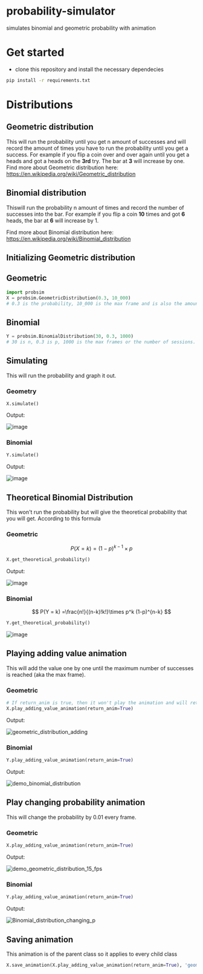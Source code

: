 # probability-simulator
simulates binomial and geometric probability with animation

# Get started
- clone this repository and install the necessary dependecies

```bash
pip install -r requirements.txt
```

# Distributions
## Geometric distribution
This will run the probability until you get n amount of successes and will record the amount of times you have to run the probability until you get a success.
For example if you flip a coin over and over again until you get a heads and got a heads on the **3rd** try. The bar at **3** will increase by one.
Find more about Geometric distribution here: https://en.wikipedia.org/wiki/Geometric_distribution 

## Binomial distribution
Thiswill run the probability n amount of times and record the number of successes into the bar.
For example if you flip a coin **10** times and got **6** heads, the bar at **6** will increase by 1.

Find more about Binomial distribution here: https://en.wikipedia.org/wiki/Binomial_distribution

## Initializing Geometric distribution
## Geometric
```python
import probsim
X = probsim.GeometricDistribution(0.3, 10_000)
# 0.3 is the probability, 10_000 is the max frame and is also the amount of successes for this simulation
```
## Binomial
```python
Y = probsim.BinomialDistribution(30, 0.3, 1000)
# 30 is n, 0.3 is p, 1000 is the max frames or the number of sessions.
```


## Simulating 
This will run the probability and graph it out.
### Geometry
```
X.simulate()
```
Output:

![image](https://github.com/k1m-ch1/probability-simulator/assets/116435978/93af9940-c8db-486d-9e5d-75ee75094b16)

### Binomial
```python
Y.simulate()
```
Output:

![image](https://github.com/k1m-ch1/probability-simulator/assets/116435978/428cded9-df5c-44f9-bd33-9300cd50fef5)


## Theoretical Binomial Distribution
This won't run the probability but will give the theoretical probability that you will get. According to this formula
### Geometric
$$
P(X = k) = (1-p)^{k-1} \times p
$$
```python
X.get_theoretical_probability()
```
Output:

![image](https://github.com/k1m-ch1/probability-simulator/assets/116435978/b8843239-d249-4b56-80a5-dadc528c1706)
### Binomial
$$
P(Y = k) =\frac{n!}{(n-k)!k!}\times p^k (1-p)^{n-k}
$$
```python
Y.get_theoretical_probability()
```

![image](https://github.com/k1m-ch1/probability-simulator/assets/116435978/ee55555c-3c73-4837-a17c-76bcdd5441ee)


## Playing adding value animation
This will add the value one by one until the maximum number of successes is reached (aka the max frame).
### Geometric
```python
# If return_anim is true, then it won't play the animation and will return the animation object, otherwise it will play the animation. Default is False
X.play_adding_value_animation(return_anim=True)
```
Output:

![geometric_distribution_adding](https://github.com/k1m-ch1/probability-simulator/assets/116435978/d0c26b58-8bb7-4879-8f44-7021ec1a1e32)

### Binomial
```python
Y.play_adding_value_animation(return_anim=True)
```

Output:

![demo_binomial_distribution](https://github.com/k1m-ch1/probability-simulator/assets/116435978/62803ba1-86bd-427b-8e7b-acb0d6b8f2b4)


## Play changing probability animation
This will change the probability by 0.01 every frame.
### Geometric
```python
X.play_adding_value_animation(return_anim=True)
```
Output:

![demo_geometric_distribution_15_fps](https://github.com/k1m-ch1/probability-simulator/assets/116435978/5d67caec-7f0d-4f85-80a9-69a1536f9fa2)

### Binomial
```python
Y.play_adding_value_animation(return_anim=True)
```
Output:

![Binomial_distribution_changing_p](https://github.com/k1m-ch1/probability-simulator/assets/116435978/1bf157f7-aec1-4ae0-916c-fd7bb920d967)

## Saving animation
This animation is of the parent class so it applies to every child class
```python
X.save_animation(X.play_adding_value_animation(return_anim=True), 'geometric_distribution_adding', fps=15)
```
